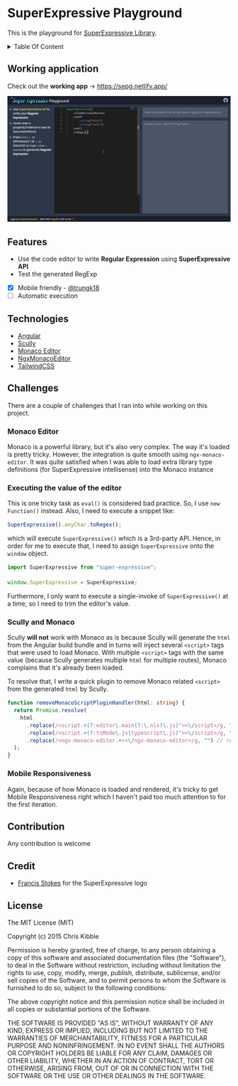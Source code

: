 # SuperExpressive Playground

This is the playground for [SuperExpressive Library](https://github.com/francisrstokes/super-expressive).

<details>
  <summary>Table Of Content</summary>
  <p>

- [SuperExpressive Playground](#superexpressive-playground)
  - [Working application](#working-application)
  - [Features](#features)
  - [Technologies](#technologies)
  - [Challenges](#challenges)
    - [Monaco Editor](#monaco-editor)
    - [Executing the value of the editor](#executing-the-value-of-the-editor)
    - [Scully and Monaco](#scully-and-monaco)
    - [Mobile Responsiveness](#mobile-responsiveness)
  - [Contribution](#contribution)
  - [Credit](#credit)
  - [License](#license)
  </p>
</details>

## Working application

Check out the **working app** -> https://sepg.netlify.app/

![SuperExpressive Playground by @nartc][demo]

## Features

- Use the code editor to write **Regular Expression** using **SuperExpressive API**
- Test the generated RegExp

- [x] Mobile friendly - [@trungk18][trung]
- [ ] Automatic execution

## Technologies

- [Angular](https://angular.io)
- [Scully](https://scully.io)
- [Monaco Editor](https://microsoft.github.io/monaco-editor/)
- [NgxMonacoEditor](https://github.com/atularen/ngx-monaco-editor)
- [TailwindCSS](https://tailwindcss.com/)

## Challenges

There are a couple of challenges that I ran into while working on this project.

### Monaco Editor

Monaco is a powerful library, but it's also very complex. The way it's loaded is pretty tricky. However, the integration is quite smooth using `ngx-monaco-editor`. It was quite satisfied when I was able to load extra library type definitions (for SuperExpressive intellisense) into the Monaco instance

### Executing the value of the editor

This is one tricky task as `eval()` is considered bad practice. So, I use `new Function()` instead. Also, I need to execute a snippet like:

```ts
SuperExpressive().anyChar.toRegex();
```

which will execute `SuperExpressive()` which is a 3rd-party API. Hence, in order for me to execute that, I need to assign `SuperExpressive` onto the `window` object.

```ts
import SuperExpressive from "super-expressive";

window.SuperExpressive = SuperExpressive;
```

Furthermore, I only want to execute a single-invoke of `SuperExpressive()` at a time, so I need to trim the editor's value.

### Scully and Monaco

Scully **will not** work with Monaco as is because Scully will generate the `html` from the Angular build bundle and in turns will inject several `<script>` tags that were used to load Monaco. With multiple `<script>` tags with the same value (because Scully generates multiple `html` for multiple routes), Monaco complains that it's already been loaded.

To resolve that, I write a quick plugin to remove Monaco related `<script>` from the generated `html` by Scully.

```ts
function removeMonacoScriptPluginHandler(html: string) {
  return Promise.resolve(
    html
      .replace(/<script.+(?:editor\.main(?:\.nls)\.js)"><\/script>/g, "") // remove duplicate loader
      .replace(/<script.+(?:tsMode\.js|typescript\.js)"><\/script>/g, "") // remove duplicate loader
      .replace(/<ngx-monaco-editor.+><\/ngx-monaco-editor>/g, "") // remove flickering
  );
}
```

### Mobile Responsiveness

Again, because of how Monaco is loaded and rendered, it's tricky to get Mobile Responsiveness right which I haven't paid too much attention to for the first iteration.

## Contribution

Any contribution is welcome

## Credit

- [Francis Stokes](https://github.com/francisrstokes) for the SuperExpressive logo

## License

The MIT License (MIT)

Copyright (c) 2015 Chris Kibble

Permission is hereby granted, free of charge, to any person obtaining a copy of this software and associated documentation files (the "Software"), to deal in the Software without restriction, including without limitation the rights to use, copy, modify, merge, publish, distribute, sublicense, and/or sell copies of the Software, and to permit persons to whom the Software is furnished to do so, subject to the following conditions:

The above copyright notice and this permission notice shall be included in all copies or substantial portions of the Software.

THE SOFTWARE IS PROVIDED "AS IS", WITHOUT WARRANTY OF ANY KIND, EXPRESS OR IMPLIED, INCLUDING BUT NOT LIMITED TO THE WARRANTIES OF MERCHANTABILITY, FITNESS FOR A PARTICULAR PURPOSE AND NONINFRINGEMENT. IN NO EVENT SHALL THE AUTHORS OR COPYRIGHT HOLDERS BE LIABLE FOR ANY CLAIM, DAMAGES OR OTHER LIABILITY, WHETHER IN AN ACTION OF CONTRACT, TORT OR OTHERWISE, ARISING FROM, OUT OF OR IN CONNECTION WITH THE SOFTWARE OR THE USE OR OTHER DEALINGS IN THE SOFTWARE.

[trung]: https://github.com/trungk18
[demo]: src/assets/images/super-expressive-demo.gif
